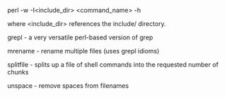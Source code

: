 
perl -w -I<include_dir> <command_name> -h

where <include_dir> references the include/ directory.

grepl - a very versatile perl-based version of grep

mrename - rename multiple files (uses grepl idioms)

splitfile - splits up a file of shell commands into the requested number of chunks

unspace - remove spaces from filenames
